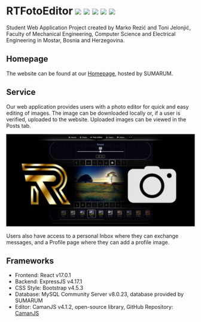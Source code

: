 # RTFotoEditor ![](https://img.shields.io/badge/react-v17.0.1-blue) ![](https://img.shields.io/badge/node-v14.15.1-%2364ce64) ![](https://img.shields.io/badge/bootstrap-v4.5.3-%239A50FF) ![](https://img.shields.io/badge/mysql-v8.0.23-%23215DAE) ![](https://img.shields.io/netlify/2fcf541d-1112-4254-acc1-0a0ae459036d?label=build)
Student Web Application Project created by Marko Rezić and Toni Jelonjić, Faculty of Mechanical Engineering, Computer Science and Electrical Engineering in Mostar, Bosnia and Herzegovina.

## Homepage
The website can be found at our [Homepage](https://studenti.sum.ba/projekti/fsre_rwa/2020/g4/), hosted by SUMARUM.

## Service
Our web application provides users with a photo editor for quick and easy editing of images.
The image can be downloaded locally or, if a user is verified, uploaded to the website.
Uploaded images can be viewed in the Posts tab.

![Homepage](./editorpage.png)

Users also have access to a personal Inbox where they can exchange messages, and a Profile page where they can add a profile image.

## Frameworks
* Frontend: React v17.0.1
* Backend: ExpressJS v4.17.1
* CSS Style: Bootstrap v4.5.3
* Database: MySQL Community Server v8.0.23, database provided by SUMARUM
* Editor: CamanJS v4.1.2, open-source library, GitHub Repository: [CamanJS](https://github.com/meltingice/CamanJS)
